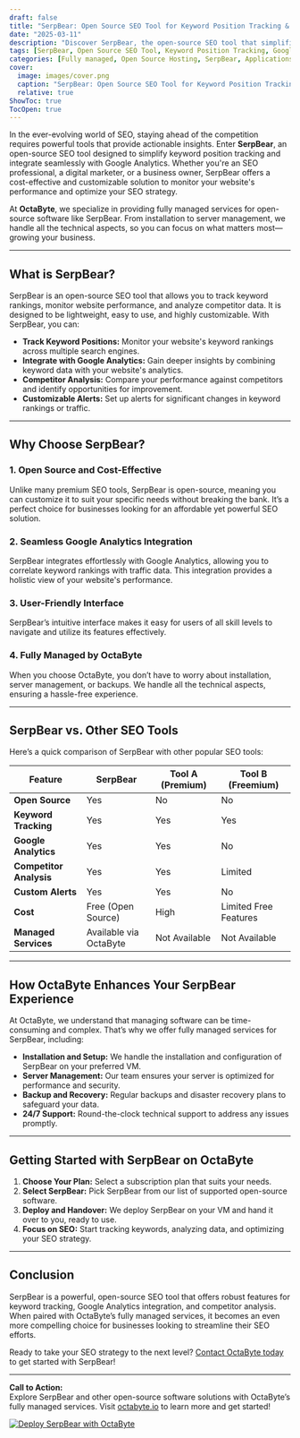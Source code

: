 ```yaml
---
draft: false
title: "SerpBear: Open Source SEO Tool for Keyword Position Tracking & Google Analytics"
date: "2025-03-11"
description: "Discover SerpBear, the open-source SEO tool that simplifies keyword position tracking and integrates seamlessly with Google Analytics. Learn how SerpBear can help you monitor your website's performance, outrank competitors, and optimize your SEO strategy—all while being fully managed by OctaByte."
tags: [SerpBear, Open Source SEO Tool, Keyword Position Tracking, Google Analytics Integration, SEO Management, OctaByte, Managed Open Source Services, SEO Software Comparison]
categories: [Fully managed, Open Source Hosting, SerpBear, Applications, Search]
cover:
  image: images/cover.png
  caption: "SerpBear: Open Source SEO Tool for Keyword Position Tracking & Google Analytics"
  relative: true
ShowToc: true
TocOpen: true
---
```



In the ever-evolving world of SEO, staying ahead of the competition requires powerful tools that provide actionable insights. Enter **SerpBear**, an open-source SEO tool designed to simplify keyword position tracking and integrate seamlessly with Google Analytics. Whether you're an SEO professional, a digital marketer, or a business owner, SerpBear offers a cost-effective and customizable solution to monitor your website's performance and optimize your SEO strategy.

At **OctaByte**, we specialize in providing fully managed services for open-source software like SerpBear. From installation to server management, we handle all the technical aspects, so you can focus on what matters most—growing your business.

---

## What is SerpBear?

SerpBear is an open-source SEO tool that allows you to track keyword rankings, monitor website performance, and analyze competitor data. It is designed to be lightweight, easy to use, and highly customizable. With SerpBear, you can:

- **Track Keyword Positions:** Monitor your website's keyword rankings across multiple search engines.
- **Integrate with Google Analytics:** Gain deeper insights by combining keyword data with your website's analytics.
- **Competitor Analysis:** Compare your performance against competitors and identify opportunities for improvement.
- **Customizable Alerts:** Set up alerts for significant changes in keyword rankings or traffic.

---

## Why Choose SerpBear?

### 1. **Open Source and Cost-Effective**
Unlike many premium SEO tools, SerpBear is open-source, meaning you can customize it to suit your specific needs without breaking the bank. It’s a perfect choice for businesses looking for an affordable yet powerful SEO solution.

### 2. **Seamless Google Analytics Integration**
SerpBear integrates effortlessly with Google Analytics, allowing you to correlate keyword rankings with traffic data. This integration provides a holistic view of your website's performance.

### 3. **User-Friendly Interface**
SerpBear’s intuitive interface makes it easy for users of all skill levels to navigate and utilize its features effectively.

### 4. **Fully Managed by OctaByte**
When you choose OctaByte, you don’t have to worry about installation, server management, or backups. We handle all the technical aspects, ensuring a hassle-free experience.

---

## SerpBear vs. Other SEO Tools

Here’s a quick comparison of SerpBear with other popular SEO tools:

| Feature                | SerpBear               | Tool A (Premium)       | Tool B (Freemium)      |
|------------------------|------------------------|------------------------|------------------------|
| **Open Source**        | Yes                    | No                     | No                     |
| **Keyword Tracking**   | Yes                    | Yes                    | Yes                    |
| **Google Analytics**   | Yes                    | Yes                    | No                     |
| **Competitor Analysis**| Yes                    | Yes                    | Limited                |
| **Custom Alerts**      | Yes                    | Yes                    | No                     |
| **Cost**               | Free (Open Source)     | High                   | Limited Free Features  |
| **Managed Services**   | Available via OctaByte | Not Available          | Not Available          |

---

## How OctaByte Enhances Your SerpBear Experience

At OctaByte, we understand that managing software can be time-consuming and complex. That’s why we offer fully managed services for SerpBear, including:

- **Installation and Setup:** We handle the installation and configuration of SerpBear on your preferred VM.
- **Server Management:** Our team ensures your server is optimized for performance and security.
- **Backup and Recovery:** Regular backups and disaster recovery plans to safeguard your data.
- **24/7 Support:** Round-the-clock technical support to address any issues promptly.

---

## Getting Started with SerpBear on OctaByte

1. **Choose Your Plan:** Select a subscription plan that suits your needs.
2. **Select SerpBear:** Pick SerpBear from our list of supported open-source software.
3. **Deploy and Handover:** We deploy SerpBear on your VM and hand it over to you, ready to use.
4. **Focus on SEO:** Start tracking keywords, analyzing data, and optimizing your SEO strategy.

---

## Conclusion

SerpBear is a powerful, open-source SEO tool that offers robust features for keyword tracking, Google Analytics integration, and competitor analysis. When paired with OctaByte’s fully managed services, it becomes an even more compelling choice for businesses looking to streamline their SEO efforts.

Ready to take your SEO strategy to the next level? [Contact OctaByte today](https://octabyte.io) to get started with SerpBear!

---

**Call to Action:**  
Explore SerpBear and other open-source software solutions with OctaByte’s fully managed services. Visit [octabyte.io](https://octabyte.io) to learn more and get started!

[![Deploy SerpBear with OctaByte](/images/deploy-on-octabyte.png)](https://octabyte.io/fully-managed-open-source-services/applications/search/serpbear)